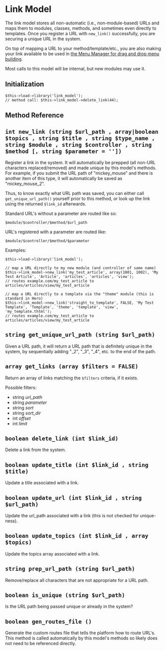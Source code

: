 # Link Model

The link model stores all non-automatic (i.e., non-module-based) URLs and maps them to modules, classes, methods, and sometimes even directly to templates.  Once you register a URL with `new_link()` successfully, you are securing a unique URL in the system.

On top of mapping a URL to your method/template/etc., you are also making your link available to be used in [the Menu Manager for drag and drop menu building](/docs/publishing/menus.md).

Most calls to this model will be internal, but new modules may use it.

## Initialization

```
$this->load->library('link_model');
// method call: $this->link_model->delete_link(44);
```

## Method Reference

## `int new_link (string $url_path , array|boolean $topics , string $title , string $type_name , string $module , string $controller , string $method [, string $parameter = ''])`

Register a link in the system.  It will automatically be prepped (all non-URL characters replaced/removed) and made unique by this model's methods.  For example, if you submit the URL path of "mickey_mouse" and there is another item of this type, it will automatically be saved as "mickey_mouse_2".

Thus, to know exactly what URL path was saved, you can either call `get_unique_url_path()` yourself prior to this method, or look up the link using the returned `$link_id` afterwards.

Standard URL's without a parameter are routed like so:

```
$module/$controller/$method/$url_path
```

URL's registered with a parameter are routed like:

```
$module/$controller/$method/$parameter
```

Examples:

```
$this->load->library('link_model');

// map a URL directly to my new module (and controller of same name)
$this->link_model->new_link('my_test_article', array(1001, 1002), 'My Test Article', 'Article', 'articles', 'articles', 'view');
// routes example.com/my_test_article to articles/articles/view/my_test_article

// map a URL directly to a template via the "theme" module (this is standard in Hero)
$this->link_model->new_link('straight_to_template', FALSE, 'My Test Template', 'Template', 'theme', 'template', 'view', 'my_template.thtml');
// routes example.com/my_test_article to articles/articles/view/my_test_article
```

## `string get_unique_url_path (string $url_path)`

Given a URL path, it will return a URL path that is definitely unique in the system, by sequentially adding "_2", "_3", "_4", etc. to the end of the path.

## `array get_links (array $filters = FALSE)`

Return an array of links matching the `$filters` criteria, if it exists.

Possible filters:

* string *url_path*
* string *parameter*
* string *sort*
* string *sort_dir*
* int *offset*
* int *limit*

## `boolean delete_link (int $link_id)`

Delete a link from the system.

## `boolean update_title (int $link_id , string $title)`

Update a title associated with a link.

## `boolean update_url (int $link_id , string $url_path)`

Update the url_path associated with a link (this is not checked for unique-ness).

## `boolean update_topics (int $link_id , array $topics)`

Update the topics array associated with a link.

## `string prep_url_path (string $url_path)`

Remove/replace all characters that are not appropriate for a URL path.

## `boolean is_unique (string $url_path)`

Is the URL path being passed unique or already in the system?

## `boolean gen_routes_file ()`

Generate the custom routes file that tells the platform how to route URL's.  This method is called automatically by this model's methods so likely does not need to be referenced directly.